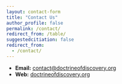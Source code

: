 ```yaml
---
layout: contact-form
title: "Contact Us"
author_profile: false
permalink: /contact/
redirect_from: /table/
suggestedcitiation: false
redirect_from:
  - /contact/
---
```


- **Email:** [contact@doctrineofdiscovery.org](mailto:contact@doctrineofdiscovery.org)
- **Web:** [doctrineofdiscovery.org](https://doctrineofdiscovery.org)
